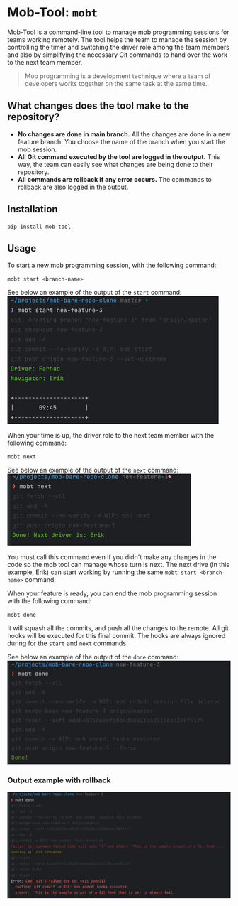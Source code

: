 # Mob-Tool: `mobt`

Mob-Tool is a command-line tool to manage mob programming sessions for teams working remotely. The tool helps the team
to manage the session by controlling the timer and switching the driver role among the team members and also by
simplifying
the necessary Git commands to hand over the work to the next team member.


> Mob programming is a development technique where a team of developers works together on the same task at the same
> time.

## What changes does the tool make to the repository?

- **No changes are done in main branch.** All the changes are done in a new feature branch. You choose the name of the
  branch
  when you start the mob session.
- **All Git command executed by the tool are logged in the output.** This way, the team can easily see what changes are
  being done to their repository.
- **All commands are rollback if any error occurs.** The commands to rollback are also logged in the output.

## Installation

```shell
pip install mob-tool
```

## Usage

To start a new mob programming session, with the following command:

```shell
mobt start <branch-name>
```

See below an example of the output of the `start` command:
![Example of mobt start output](docs/start-output.png)

When your time is up, the driver role to the next team member with the following command:

```shell
mobt next
```

See below an example of the output of the `next` command:
![Example of mobt next output](docs/next-output.png)

You must call this command even if you didn't make any changes in the code so the mob tool can manage whose turn is
next. The next drive (in this example, Erik) can start working by running the same `mobt start <branch-name>` command:

When your feature is ready, you can end the mob programming session with the following command:

```shell
mobt done
```

It will squash all the commits, and push all the changes to the remote. All git hooks will be executed for this final
commit. The hooks are always ignored during for the `start` and `next` commands.

See below an example of the output of the `done` command:
![Example of mobt done output](docs/done-output.png)

### Output example with rollback

![Example of output with rollback](docs/rollback-example.png)
